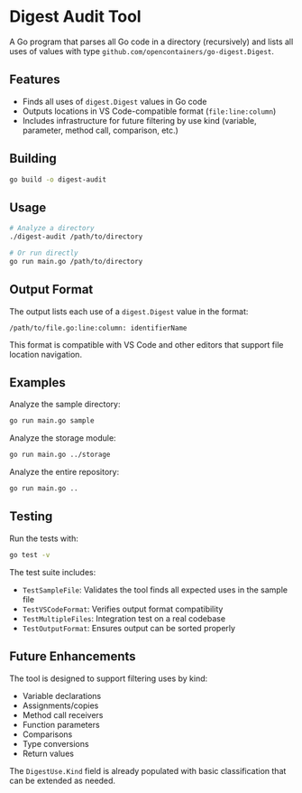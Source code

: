 # Digest Audit Tool

A Go program that parses all Go code in a directory (recursively) and lists all uses of values with type `github.com/opencontainers/go-digest.Digest`.

## Features

- Finds all uses of `digest.Digest` values in Go code
- Outputs locations in VS Code-compatible format (`file:line:column`)
- Includes infrastructure for future filtering by use kind (variable, parameter, method call, comparison, etc.)

## Building

```bash
go build -o digest-audit
```

## Usage

```bash
# Analyze a directory
./digest-audit /path/to/directory

# Or run directly
go run main.go /path/to/directory
```

## Output Format

The output lists each use of a `digest.Digest` value in the format:

```
/path/to/file.go:line:column: identifierName
```

This format is compatible with VS Code and other editors that support file location navigation.

## Examples

Analyze the sample directory:
```bash
go run main.go sample
```

Analyze the storage module:
```bash
go run main.go ../storage
```

Analyze the entire repository:
```bash
go run main.go ..
```

## Testing

Run the tests with:
```bash
go test -v
```

The test suite includes:
- `TestSampleFile`: Validates the tool finds all expected uses in the sample file
- `TestVSCodeFormat`: Verifies output format compatibility
- `TestMultipleFiles`: Integration test on a real codebase
- `TestOutputFormat`: Ensures output can be sorted properly

## Future Enhancements

The tool is designed to support filtering uses by kind:
- Variable declarations
- Assignments/copies
- Method call receivers
- Function parameters
- Comparisons
- Type conversions
- Return values

The `DigestUse.Kind` field is already populated with basic classification that can be extended as needed.

